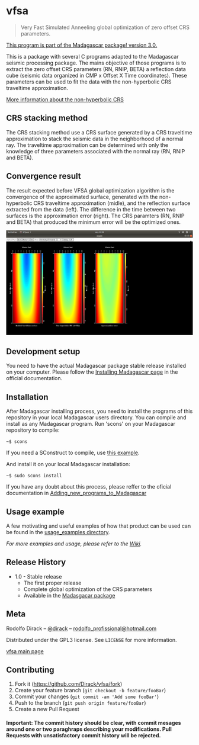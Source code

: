 # vfsa
> Very Fast Simulated Anneeling global optimization of zero offset CRS parameters.

[This program is part of the Madagascar package! version 3.0.](https://github.com/ahay/src/tree/master/user/dirack)

This is a package with several C programs adapted to the Madagascar seismic processing package. The mains objective of
those programs is to extract the zero offset CRS parameters (RN, RNIP, BETA) 
a reflection data cube (seismic data organized in CMP x Offset X Time coordinates). 
These parameters can be used to fit the data with the non-hyperbolic CRS traveltime approximation.

[More information about the non-hyperbolic CRS](http://www.reproducibility.org/RSF/book/tccs/crs/paper_html/)

## CRS stacking method

The CRS stacking method use a CRS surface generated by a CRS traveltime approximation to stack the seismic data in the
neighborhood of a normal ray. The traveltime approximation can be determined with only the knowledge of three parameters
associated with the normal ray (RN, RNIP and BETA).

## Convergence result

The result expected before VFSA global optimization algorithm is the convergence of the approximated surface, generated with
the non-hyperbolic CRS traveltime approximation (midle), and the reflection surface extracted from the data (left).
The difference in the time between two surfaces is the approximation error (right). The CRS paramters (RN, RNIP and BETA)
that produced the minimum error will be the optimized ones.

![Result of the convergence test](https://github.com/Dirack/vfsa/blob/master/images/surfaces.png)

## Development setup

You need to have the actual Madagascar package stable release installed on your computer. Please follow the
[Installing Madagascar page](http://www.ahay.org/wiki/Installation) in the official documentation.

## Installation

After Madagascar installing process, you need to install the programs of this repository in your local Madagascar users
directory. You can compile and install as any Madagascar program. 
Run 'scons' on your Madagascar repository to compile:

```shell
~$ scons
```

If you need a SConstruct to compile, use 
[this example](https://github.com/Dirack/vfsa/blob/master/SConstruct).

And install it on your local Madagascar installation:

```shell
~$ sudo scons install
```

If you have any doubt about this process, please reffer to the oficial documentation in 
[Adding_new_programs_to_Madagascar](http://www.ahay.org/wiki/Adding_new_programs_to_Madagascar)

## Usage example

A few motivating and useful examples of how that product can be used can be found in the 
[usage_examples directory](https://github.com/Dirack/vfsa/tree/master/usage_examples).

_For more examples and usage, please refer to the [Wiki](https://github.com/Dirack/vfsa/wiki)._

## Release History

* 1.0 - Stable release
    * The first proper release
    * Complete global optimization of the CRS parameters
    * Available in the [Madasgacar package](https://github.com/ahay/src/tree/master/user/dirack)

## Meta

Rodolfo Dirack – [@dirack](https://github.com/Dirack) – rodolfo_profissional@hotmail.com

Distributed under the GPL3 license. See ``LICENSE`` for more information.

[vfsa main page](https://github.com/Dirack/vfsa)

## Contributing

1. Fork it (<https://github.com/Dirack/vfsa/fork>)
2. Create your feature branch (`git checkout -b feature/fooBar`)
3. Commit your changes (`git commit -am 'Add some fooBar'`)
4. Push to the branch (`git push origin feature/fooBar`)
5. Create a new Pull Request

#### Important: The commit history should be clear, with commit mesages around one or two paraghraps describing your modifications. Pull Requests with unsatisfactory commit history will be rejected.
